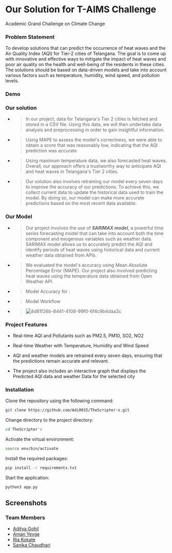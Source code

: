 
# Our Solution for T-AIMS Challenge

Academic Grand Challenge on Climate Change

### Problem Statement
To develop solutions that can predict the occurrence of heat waves and the Air Quality Index (AQI) for Tier-2 cities of Telangana. The goal is to come up with innovative and effective ways to mitigate the impact of heat waves and poor air quality on the health and well-being of the residents in these cities. The solutions should be based on data-driven models and take into account various factors such as temperature, humidity, wind speed, and pollution levels.


### Demo




### Our solution
 - > In our project, data for Telangana's Tier 2 cities is fetched and stored in a CSV file. Using this data, we will then undertake data analysis and preprocessing in order to gain insightful information.

- > Using MAPE to assess the model's correctness, we were able to obtain a score that was reasonably low, indicating that the AQI prediction was accurate 

- >  Using maximum temperature data, we also forecasted heat waves. Overall, our approach offers a trustworthy way to anticipate AQI and heat waves in Telangana's Tier 2 cities.

- > Our solution also involves retraining our model every seven days to improve the accuracy of our predictions. To achieve this, we collect current data to update the historical data used to train the model. By doing so, our model can make more accurate predictions based on the most recent data available.




### Our Model

- >  Our project involves the use of ***SARIMAX model***, a powerful time series forecasting model that can take into account both the time component and exogenous variables such as weather data. SARIMAX model allows us to accurately predict the AQI and identify periods of heat waves using historical data and current weather data obtained from APIs.
- > We evaluated the model's accuracy using Mean Absolute Percentage Error (MAPE). Our project also involved predicting heat waves using the temperature data obtained from Open Weather API.
- > Model Accuracy for :
- > Model Workflow 

- > ![4d81f26b-8441-4108-99f0-6f4c9b4daa2c](https://user-images.githubusercontent.com/96522398/222914073-2aeec4aa-a9b1-429e-8c27-f6ebff105601.jpg)
    

### Project Features

- Real-time AQI and Pollutants such as PM2.5, PM10, SO2, NO2 

- Real-time Weather with Temperature, Humidity and Wind Speed

- AQI and weather models are retrained every seven days, ensuring that the predictions remain accurate and relevant.

- The project also includes an interactive graph that displays the Predicted AQI data and weather Data for the selected city
### Installation



Clone the repository using the following command:
```bash
git clone https://github.com/Adi0015/TheScripter-s.git
```
Change directory to the project directory:
```bash
cd TheScripter's
```
Activate the virtual environment:
```bash
source env/bin/activate
```
Install the required packages:
```bash
pip install -r requirements.txt
```
Start the application:
```bash
python3 app.py
```
## Screenshots


### Team Members

- [Aditya Gohil](https://github.com/Adi0015)
- [Aman Yevge](https://github.com/amanyevge)
- [Ria Kokate](https://github.com/RiaKokate)
- [Sanika Chaudhari](https://github.com/Sanika0701)


